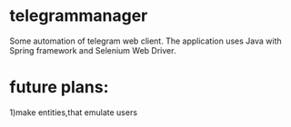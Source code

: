 # telegrammanager
Some automation of telegram web client.
The application uses Java with Spring framework and Selenium Web Driver.
# future plans:
1)make entities,that emulate users
